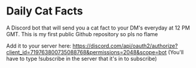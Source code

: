 # Daily Cat Facts
A Discord bot that will send you a cat fact to your DM's everyday at 12 PM GMT. This is my first public Github repository so pls no flame

Add it to your server here: https://discord.com/api/oauth2/authorize?client_id=719763800735088768&permissions=2048&scope=bot
(You'll have to type !subscribe in the server that it's in to subscribe)
